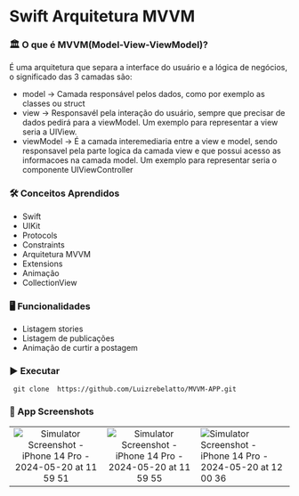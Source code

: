# Swift Arquitetura MVVM


### 🏛️ O que é MVVM(Model-View-ViewModel)?
É uma arquitetura que separa a interface do usuário e a lógica de negócios, o significado das 3 camadas são:
- model -> Camada responsável pelos dados, como por exemplo as classes ou struct
- view -> Responsavél pela interação do usuário, sempre que precisar de dados pedirá para a viewModel. Um exemplo para representar a view seria a UIView.
- viewModel -> É a camada interemediaria entre a view e model, sendo responsavel pela parte logica da camada view e que possui acesso as informacoes na camada model. Um exemplo para representar seria o componente UIViewController


### 🛠 Conceitos Aprendidos

- Swift
- UIKit
- Protocols
- Constraints
- Arquitetura MVVM
- Extensions
- Animação
- CollectionView

### 🖥️ Funcionalidades

- Listagem stories
- Listagem de publicações
- Animação de curtir a postagem

### ▶️  Executar
```
 git clone  https://github.com/Luizrebelatto/MVVM-APP.git
```

### 📱 App Screenshots

 |                                            |                                           |                                        |      
 | :----------------------------------------: | :---------------------------------------: | -------------------------------------- | 
 | ![Simulator Screenshot - iPhone 14 Pro - 2024-05-20 at 11 59 51](https://github.com/Luizrebelatto/MVVM-APP/assets/62765965/7c295ce9-1151-459a-ad66-f397ebd9a9b4) | ![Simulator Screenshot - iPhone 14 Pro - 2024-05-20 at 11 59 55](https://github.com/Luizrebelatto/MVVM-APP/assets/62765965/02290a4d-42df-4006-9d2f-f4edd1296f5e) | ![Simulator Screenshot - iPhone 14 Pro - 2024-05-20 at 12 00 36](https://github.com/Luizrebelatto/MVVM-APP/assets/62765965/56739f4d-29e3-4b87-9588-e20974552e54) | 


